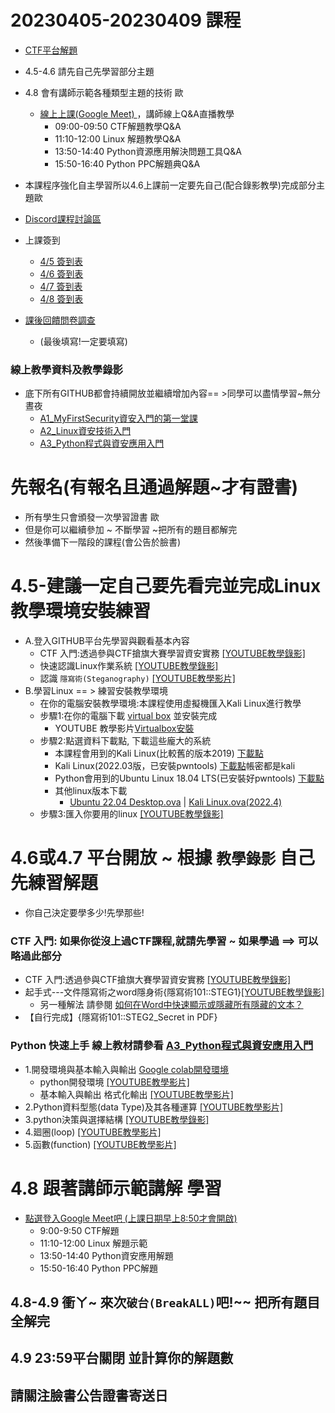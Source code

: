 #  20230405-20230409 課程
- [CTF平台解題](https://120.114.62.212/)
- 4.5-4.6 請先自己先學習部分主題
- 4.8 會有講師示範各種類型主題的技術 歐
  - [線上上課(Google Meet) ](https://meet.google.com/orw-vrcf-ikc)，講師線上Q&A直播教學
    - 09:00-09:50 CTF解題教學Q&A
    - 11:10-12:00 Linux 解題教學Q&A
    - 13:50-14:40 Python資源應用解決問題工具Q&A
    - 15:50-16:40 Python PPC解題典Q&A

- 本課程序強化自主學習所以4.6上課前一定要先自己(配合錄影教學)完成部分主題歐
- [ Discord課程討論區](https://discord.gg/yuGEfwtJvy)
- 上課簽到
  - [ 4/5 簽到表](https://forms.gle/e1Dtw8eKzcXumVMN7)
  - [ 4/6 簽到表](https://forms.gle/xi42veHoWqvwZJ9u5)
  - [ 4/7 簽到表](https://forms.gle/DXzxme4h3QKcFwyz8)
  - [ 4/8 簽到表](https://forms.gle/NMSChkdi7xerSdu48)
- [課後回饋問卷調查](https://forms.gle/WFFpjwFJgDEGiua8A)
  - (最後填寫!一定要填寫)

### 線上教學資料及教學錄影
- 底下所有GITHUB都會持續開放並繼續增加內容== >同學可以盡情學習~無分晝夜
  - [A1_MyFirstSecurity資安入門的第一堂課](https://github.com/MyFirstSecurity2020/20230301)
  - [A2_Linux資安技術入門](https://github.com/MyFirstSecurity2020/20230302)
  - [A3_Python程式與資安應用入門](https://github.com/MyFirstSecurity2020/SF2023A3)

# 先報名(有報名且通過解題~才有證書)
- 所有學生只會頒發一次學習證書 歐
- 但是你可以繼續參加 ~ 不斷學習 ~把所有的題目都解完
- 然後準備下一階段的課程(會公告於臉書)
# 4.5-建議一定自己要先看完並完成Linux教學環境安裝練習
- A.登入GITHUB平台先學習與觀看基本內容
  - CTF 入門:透過參與CTF搶旗大賽學習資安實務  [[YOUTUBE教學錄影]](https://youtu.be/Bcxyx3lJG8w)
  - 快速認識Linux作業系統 [[YOUTUBE教學錄影]](https://youtu.be/0T4o81Vghio)
  - 認識 `隱寫術(Steganography)` [[YOUTUBE教學影片]](https://youtu.be/EJk3l64WPsQ)
- B.學習Linux == > 練習安裝教學環境
  - 在你的電腦安裝教學環境:本課程使用虛擬機匯入Kali Linux進行教學
  - 步驟1:在你的電腦下載 [virtual box](https://www.virtualbox.org/wiki/Downloads) 並安裝完成 
    - YOUTUBE 教學影片[Virtualbox安裝](https://youtu.be/FC0CX71aGnc)
  - 步驟2:點選資料下載點, 下載這些龐大的系統
    - 本課程會用到的Kali Linux(比較舊的版本2019) [下載點](https://drive.google.com/file/d/1m620Z7KAOSUOLdFH92FYLE2NINb-vJsn/view?usp=sharing)
    - Kali Linux(2022.03版，已安裝pwntools) [下載點](https://drive.google.com/file/d/1KPdsctM0NDfqbZPDjW24yek4pzHnZH0U/view?usp=sharing)帳密都是kali
    - Python會用到的Ubuntu Linux 18.04 LTS(已安裝好pwntools)  [下載點](https://drive.google.com/file/d/1aP-qCFP6jKsGYXtKy9ahwZleQSENEi7C/view?usp=sharing)
    - 其他linux版本下載
      - [Ubuntu 22.04 Desktop.ova](https://drive.google.com/file/d/1H8PJ80jzbmQ3P7cGMGdpBofMjqYa3yMp/view?usp=sharing)  | [Kali Linux.ova(2022.4)](https://drive.google.com/file/d/1k6_UUZeb3bzGv4kema0EO95jzQWzLv2E/view?usp=sharing)
  - 步驟3:匯入你要用的linux  [[YOUTUBE教學錄影]](https://youtu.be/GTpQR7fZcwE)

# 4.6或4.7 平台開放 ~ 根據 `教學錄影` 自己先練習解題
- 你自己決定要學多少!先學那些!

### CTF 入門: 如果你從沒上過CTF課程,就請先學習 ~ 如果學過 ==> 可以略過此部分
- CTF 入門:透過參與CTF搶旗大賽學習資安實務  [[YOUTUBE教學錄影]](https://youtu.be/Bcxyx3lJG8w)
- 起手式---文件隱寫術之word隱身術{隱寫術101::STEG1}[[YOUTUBE教學錄影]](https://youtu.be/aeXnuZi3XOk)
  - 另一種解法 請參閱 [如何在Word中快速顯示或隱藏所有隱藏的文本？](https://zh-tw.extendoffice.com/documents/word/906-word-show-hide-hidden-text.html) 
- 【自行完成】{隱寫術101::STEG2_Secret in PDF}

### Python 快速上手  線上教材請參看 [A3_Python程式與資安應用入門](https://github.com/MyFirstSecurity2020/SF2023A3)
- 1.開發環境與基本輸入與輸出 [Google colab開發環境](https://colab.research.google.com/)
  - python開發環境 [[YOUTUBE教學影片]](https://youtu.be/9Doo0hgbpow)
  - 基本輸入與輸出 格式化輸出   [[YOUTUBE教學影片]](https://www.youtube.com/watch?v=3Uy-hgPru8Y)
- 2.Python資料型態(data Type)及其各種運算   [[YOUTUBE教學影片]](https://youtu.be/zCfVPuJWRg8) 
- 3.python決策與選擇結構  [[YOUTUBE教學錄影]](https://youtu.be/qUljGgQj2Tk)
- 4.廻圈(loop)  [[YOUTUBE教學影片]](https://youtu.be/12I7eNHQpgY) 
- 5.函數(function)  [[YOUTUBE教學影片]](https://youtu.be/tRtsxZ73LVk) 

# 4.8 跟著講師示範講解 學習 
- [點選登入Google Meet吧 (上課日期早上8:50才會開啟)](https://meet.google.com/orw-vrcf-ikc)
  - 9:00-9:50 CTF解題
  - 11:10-12:00 Linux 解題示範
  - 13:50-14:40 Python資安應用解題
  - 15:50-16:40 Python PPC解題

## 4.8-4.9 衝ㄚ~ 來次`破台(BreakALL)`吧!~~  把所有題目全解完

## 4.9 23:59平台關閉 並計算你的解題數

## 請關注臉書公告證書寄送日


